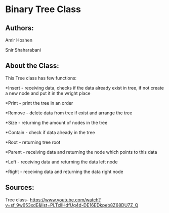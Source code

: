 # Binary Tree Class

## Authors:

Amir Hoshen 

Snir Shaharabani  

## About the Class:

This Tree class has few functions:

*Insert - receiving data, checks if the data already exist in tree, if not create a new node and put it in the wright place 

*Print - print the tree in an order

*Remove - delete data from tree if exist and arrange the tree 

*Size - returning the amount of nodes in the tree

*Contain - check if data already in the tree

*Root - returning tree root

*Parent - receiving data and returning the node which points to this data 

*Left - receiving data and returning the data left node 

*Right - receiving data and returning the data right node

## Sources:

Tree class- https://www.youtube.com/watch?v=sf_9w653xdE&list=PLTxllHdfUq4d-DE16EDkpeb8Z68DU7Z_Q
